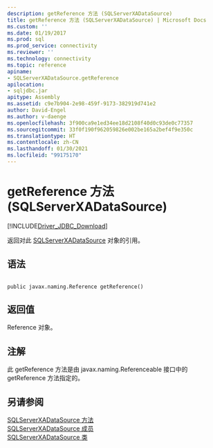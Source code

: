 ```yaml
---
description: getReference 方法 (SQLServerXADataSource)
title: getReference 方法 (SQLServerXADataSource) | Microsoft Docs
ms.custom: ''
ms.date: 01/19/2017
ms.prod: sql
ms.prod_service: connectivity
ms.reviewer: ''
ms.technology: connectivity
ms.topic: reference
apiname:
- SQLServerXADataSource.getReference
apilocation:
- sqljdbc.jar
apitype: Assembly
ms.assetid: c9e7b904-2e98-459f-9173-382919d741e2
author: David-Engel
ms.author: v-daenge
ms.openlocfilehash: 3f900ca9e1ed34ee18d2108f40d0c93de0c77357
ms.sourcegitcommit: 33f0f190f962059826e002be165a2bef4f9e350c
ms.translationtype: HT
ms.contentlocale: zh-CN
ms.lasthandoff: 01/30/2021
ms.locfileid: "99175170"
---
```

# <a name="getreference-method-sqlserverxadatasource"></a>getReference 方法 (SQLServerXADataSource)
[!INCLUDE[Driver_JDBC_Download](../../../includes/driver_jdbc_download.md)]

  返回对此 [SQLServerXADataSource](../../../connect/jdbc/reference/sqlserverxadatasource-class.md) 对象的引用。  
  
## <a name="syntax"></a>语法  
  
```  
  
public javax.naming.Reference getReference()  
```  
  
## <a name="return-value"></a>返回值  
 Reference 对象。  
  
## <a name="remarks"></a>注解  
 此 getReference 方法是由 javax.naming.Referenceable 接口中的 getReference 方法指定的。  
  
## <a name="see-also"></a>另请参阅  
 [SQLServerXADataSource 方法](../../../connect/jdbc/reference/sqlserverxadatasource-methods.md)   
 [SQLServerXADataSource 成员](../../../connect/jdbc/reference/sqlserverxadatasource-members.md)   
 [SQLServerXADataSource 类](../../../connect/jdbc/reference/sqlserverxadatasource-class.md)  
  
  
